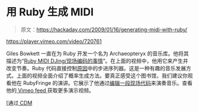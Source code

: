 # 用 Ruby 生成 MIDI

> 原文：<https://hackaday.com/2009/01/16/generating-midi-with-ruby/>

<https://player.vimeo.com/video/720761>

</div> <p>Giles Bowkett 一直在为 Ruby 开发一个名为 Archaeopteryx 的音乐库。他将其描述为“<a href="http://wiki.github.com/gilesbowkett/archaeopteryx/home" title="Home - archaeopteryx - GitHub" target="_blank">Ruby MIDI DJing/现场编码的事情</a>”。在上面的视频中，他用它来产生并改变节奏。Ruby 代码直接控制<a href="http://en.wikipedia.org/wiki/Reason_(software)" title="Reason (software) - Wikipedia, the free encyclopedia" target="_blank">原因</a>中的步进序列器。这是一种有趣的音乐发展方式。上面的视频全面介绍了概率生成方法。要真正感受这个图书馆，我们建议你观看他在 RubyFringe 的演讲。它展示了他通过<a href="http://www.infoq.com/presentations/archaeopteryx-bowkett" title="A Ruby MIDI Generator" target="_blank">编辑一段现场代码</a>来演奏音乐。查看他的<a href="http://vimeo.com/giles/videos" target="_blank"> Vimeo feed </a>获取更多演示视频。</p> <p>[通过<a href="http://createdigitalmusic.com/2009/01/13/code-your-own-sequencer-archaeopteryx-generates-midi-with-ruby/" title="Create Digital Music » Code Your Own Sequencer? Archaeopteryx Generates MIDI with Ruby" target="_blank"> CDM </a></p> </body> </html>